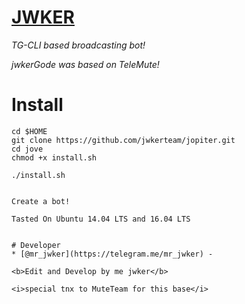 # [JWKER](https://github.com/jwkerteam/jopiter)
*TG-CLI based broadcasting bot!*

*jwkerGode was based on TeleMute!*
# Install
```
cd $HOME
git clone https://github.com/jwkerteam/jopiter.git
cd jove
chmod +x install.sh

./install.sh


Create a bot!

Tasted On Ubuntu 14.04 LTS and 16.04 LTS


# Developer
* [@mr_jwker](https://telegram.me/mr_jwker) - 

<b>Edit and Develop by me jwker</b>

<i>special tnx to MuteTeam for this base</i>
